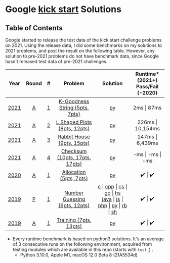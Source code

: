 # Google [kick start](https://codingcompetitions.withgoogle.com/kickstart) Solutions
## Table of Contents
Google started to release the test data of the kick start challenge problems on 2021. Using the release data, I did some benchmarks on my solutions to 2021 problems, and post the result on the following table. However, any solution to pre-2021 problems do not have benchmark data, since Google hasn't released test data of pre-2021 challenges.

| Year | Round |  #  | Problem | Solution | Runtime* (2021+) <br> Pass/Fail (-2020) |
| :--: | :---: | :-: | :-----: | :------: | :---------------------------------: |
| [2021](https://codingcompetitions.withgoogle.com/kickstart/archive/2021) |   [A](https://codingcompetitions.withgoogle.com/kickstart/round/0000000000436140)   |   [1](https://codingcompetitions.withgoogle.com/kickstart/round/0000000000436140/000000000068cca3)   | [K-Goodness String (5pts, 7pts)](./2021/README.md#k-goodness-string-5pts-7pts)           | [py](./2021/ra1.py)                                                 | 2ms      \| 87ms                                                                                     |
| [2021](https://codingcompetitions.withgoogle.com/kickstart/archive/2021) |   [A](https://codingcompetitions.withgoogle.com/kickstart/round/0000000000436140)   |   [2](https://codingcompetitions.withgoogle.com/kickstart/round/0000000000436140/000000000068c509)   | [L Shaped Plots (8pts, 12pts)](./2021/README.md#l-shaped-plots-8pts-12pts)                 | [py](./2021/ra2.py)                                               | 226ms    \| 10,154ms                                                                                 |
| [2021](https://codingcompetitions.withgoogle.com/kickstart/archive/2021) |   [A](https://codingcompetitions.withgoogle.com/kickstart/round/0000000000436140)   |   [3](https://codingcompetitions.withgoogle.com/kickstart/round/0000000000436140/000000000068cb14)   | [Rabbit House (9pts, 15pts)](./2021/README.md#rabbit-house-9pts-15pts)                     | [py](./2021/ra3.py)                                               | 147ms    \| 6,439ms                                                                                  |
| [2021](https://codingcompetitions.withgoogle.com/kickstart/archive/2021) |   [A](https://codingcompetitions.withgoogle.com/kickstart/round/0000000000436140)   |   [4](https://codingcompetitions.withgoogle.com/kickstart/round/0000000000436140/000000000068c2c3)   | [Checksum (10pts, 17pts, 17pts)](./2021/README.md#checksum-10pts-17pts-17pts)              | [py](./2021/ra4.py)                                               | -ms      \| -ms     \| -ms                                                                           |
| [2020](https://codingcompetitions.withgoogle.com/kickstart/archive/2020) |   [A](https://codingcompetitions.withgoogle.com/kickstart/round/000000000019ffc7)   |   [1](https://codingcompetitions.withgoogle.com/kickstart/round/000000000019ffc7/00000000001d3f56)   | [Allocation (5pts, 7pts)](./2020/README.md#allocation-5pts-7pts)                           | [py](./2020/ra1.py)                                               |   ✔️   \|   ✔️                                                                                      |
| [2019](https://codingcompetitions.withgoogle.com/kickstart/archive/2019) |   [P](https://codingcompetitions.withgoogle.com/kickstart/round/0000000000051060)   |   [1](https://codingcompetitions.withgoogle.com/kickstart/round/0000000000051060/00000000000588f4)   | [Number Guessing (6pts, 12pts)](./2019/README.md#number-guessing-6pts-12pts)               | [c](./2019/rp1.c) \| [cpp](./2019/rp1.cpp) \| [cs](./2019/rp1.cs) \| [go](./2019/rp1.go) \| [hs](./2019/rp1.hs) <br> [java](./2019/rp1.java) \| [js](./2019/rp1.js) \| [php](./2019/rp1.php) \| [py](./2019/rp1.py) \| [rb](./2019/rp1.rb) \| [sh](./2019/rp1.sh)                                                                       |   ✔️   \|   ✔️                                                                                      |
| [2019](https://codingcompetitions.withgoogle.com/kickstart/archive/2019) |   [A](https://codingcompetitions.withgoogle.com/kickstart/round/0000000000050e01)   |   [1](https://codingcompetitions.withgoogle.com/kickstart/round/0000000000050e01/00000000000698d6)   | [Training (7pts, 13pts)](./2019/README.md#training-7pts-13pts)                             | [py](./2019/ra1.py)                                               |   ✔️   \|   ✔️                                                                                      |


* Every runtime benchmark is based on python3 solutions. It's an average of 3 consecutive runs on the following environment, acquired from testing modules which are available in this repo (starts with `test_`) .
  * Python 3.10.0, Apple M1, macOS 12.0 Beta 8 (21A5534d)
